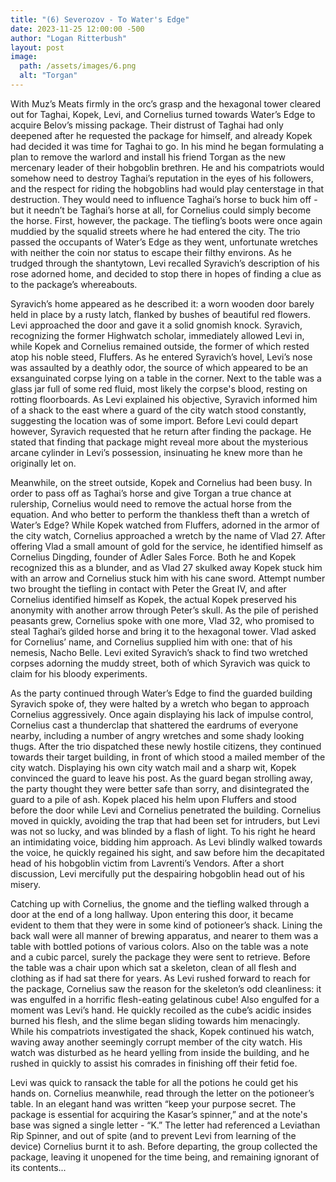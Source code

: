 ```yaml
---
title: "(6) Severozov - To Water's Edge"
date: 2023-11-25 12:00:00 -500
author: "Logan Ritterbush"
layout: post
image:
  path: /assets/images/6.png
  alt: "Torgan"
---
```


With Muz’s Meats firmly in the orc’s grasp and the hexagonal tower cleared out for Taghai, Kopek, Levi, and Cornelius turned towards Water’s Edge to acquire Belov’s missing package. Their distrust of Taghai had only deepened after he requested the package for himself, and already Kopek had decided it was time for Taghai to go. In his mind he began formulating a plan to remove the warlord and install his friend Torgan as the new mercenary leader of their hobgoblin brethren. He and his compatriots would somehow need to destroy Taghai’s reputation in the eyes of his followers, and the respect for riding the hobgoblins had would play centerstage in that destruction. They would need to influence Taghai’s horse to buck him off - but it needn’t be Taghai’s horse at all, for Cornelius could simply become the horse. First, however, the package. The tiefling’s boots were once again muddied by the squalid streets where he had entered the city. The trio passed the occupants of Water’s Edge as they went, unfortunate wretches with neither the coin nor status to escape their filthy environs. As he trudged through the shantytown, Levi recalled Syravich’s description of his rose adorned home, and decided to stop there in hopes of finding a clue as to the package’s whereabouts.

Syravich’s home appeared as he described it: a worn wooden door barely held in place by a rusty latch, flanked by bushes of beautiful red flowers. Levi approached the door and gave it a solid gnomish knock. Syravich, recognizing the former Highwatch scholar, immediately allowed Levi in, while Kopek and Cornelius remained outside, the former of which rested atop his noble steed, Fluffers. As he entered Syravich’s hovel, Levi’s nose was assaulted by a deathly odor, the source of which appeared to be an exsanguinated corpse lying on a table in the corner. Next to the table was a glass jar full of some red fluid, most likely the corpse's blood, resting on rotting floorboards. As Levi explained his objective, Syravich informed him of a shack to the east where a guard of the city watch stood constantly, suggesting the location was of some import. Before Levi could depart however, Syravich requested that he return after finding the package. He stated that finding that package might reveal more about the mysterious arcane cylinder in Levi’s possession, insinuating he knew more than he originally let on.

Meanwhile, on the street outside, Kopek and Cornelius had been busy. In order to pass off as Taghai’s horse and give Torgan a true chance at rulership, Cornelius would need to remove the actual horse from the equation. And who better to perform the thankless theft than a wretch of Water’s Edge? While Kopek watched from Fluffers, adorned in the armor of the city watch, Cornelius approached a wretch by the name of Vlad 27. After offering Vlad a small amount of gold for the service, he identified himself as Cornelius Dingding, founder of Adler Sales Force. Both he and Kopek recognized this as a blunder, and as Vlad 27 skulked away Kopek stuck him with an arrow and Cornelius stuck him with his cane sword. Attempt number two brought the tiefling in contact with Peter the Great IV, and after Cornelius identified himself as Kopek, the actual Kopek preserved his anonymity with another arrow through Peter’s skull. As the pile of perished peasants grew, Cornelius spoke with one more, Vlad 32, who promised to steal Taghai’s gilded horse and bring it to the hexagonal tower. Vlad asked for Cornelius’ name, and Cornelius supplied him with one: that of his nemesis, Nacho Belle. Levi exited Syravich’s shack to find two wretched corpses adorning the muddy street, both of which Syravich was quick to claim for his bloody experiments.

As the party continued through Water’s Edge to find the guarded building Syravich spoke of, they were halted by a wretch who began to approach Cornelius aggressively. Once again displaying his lack of impulse control, Cornelius cast a thunderclap that shattered the eardrums of everyone nearby, including a number of angry wretches and some shady looking thugs. After the trio dispatched these newly hostile citizens, they continued towards their target building, in front of which stood a mailed member of the city watch. Displaying his own city watch mail and a sharp wit, Kopek convinced the guard to leave his post. As the guard began strolling away, the party thought they were better safe than sorry, and disintegrated the guard to a pile of ash. Kopek placed his helm upon Fluffers and stood before the door while Levi and Cornelius penetrated the building. Cornelius moved in quickly, avoiding the trap that had been set for intruders, but Levi was not so lucky, and was blinded by a flash of light. To his right he heard an intimidating voice, bidding him approach. As Levi blindly walked towards the voice, he quickly regained his sight, and saw before him the decapitated head of his hobgoblin victim from Lavrenti’s Vendors. After a short discussion, Levi mercifully put the despairing hobgoblin head out of his misery.

Catching up with Cornelius, the gnome and the tiefling walked through a door at the end of a long hallway. Upon entering this door, it became evident to them that they were in some kind of potioneer’s shack. Lining the back wall were all manner of brewing apparatus, and nearer to them was a table with bottled potions of various colors. Also on the table was a note and a cubic parcel, surely the package they were sent to retrieve. Before the table was a chair upon which sat a skeleton, clean of all flesh and clothing as if had sat there for years. As Levi rushed forward to reach for the package, Cornelius saw the reason for the skeleton’s odd cleanliness: it was engulfed in a horrific flesh-eating gelatinous cube! Also engulfed for a moment was Levi’s hand. He quickly recoiled as the cube’s acidic insides burned his flesh, and the slime began sliding towards him menacingly. While his compatriots investigated the shack, Kopek continued his watch, waving away another seemingly corrupt member of the city watch. His watch was disturbed as he heard yelling from inside the building, and he rushed in quickly to assist his comrades in finishing off their fetid foe.

Levi was quick to ransack the table for all the potions he could get his hands on. Cornelius meanwhile, read through the letter on the potioneer’s table. In an elegant hand was written “keep your purpose secret. The package is essential for acquiring the Kasar’s spinner,” and at the note's base was signed a single letter - “K.” The letter had referenced a Leviathan Rip Spinner, and out of spite (and to prevent Levi from learning of the device) Cornelius burnt it to ash. Before departing, the group collected the package, leaving it unopened for the time being, and remaining ignorant of its contents...
